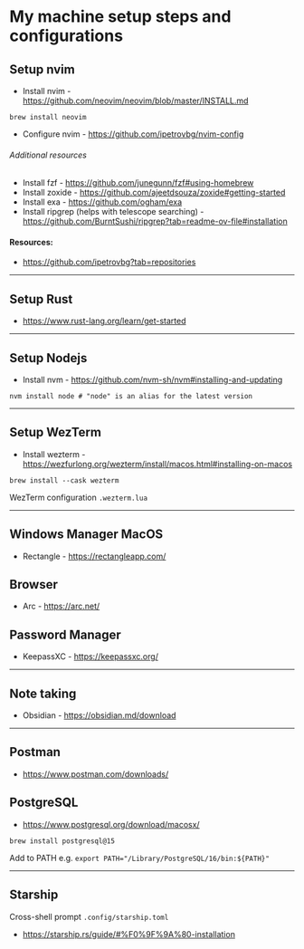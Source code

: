 # My machine setup steps and configurations

## Setup nvim
- Install nvim - https://github.com/neovim/neovim/blob/master/INSTALL.md

```
brew install neovim
```
- Configure nvim - https://github.com/ipetrovbg/nvim-config

###### Additional resources

- Install fzf - https://github.com/junegunn/fzf#using-homebrew
- Install zoxide - https://github.com/ajeetdsouza/zoxide#getting-started
- Install exa - https://github.com/ogham/exa
- Install ripgrep (helps with telescope searching) - https://github.com/BurntSushi/ripgrep?tab=readme-ov-file#installation

#### Resources:
- https://github.com/ipetrovbg?tab=repositories

---

## Setup Rust
- https://www.rust-lang.org/learn/get-started

---

## Setup Nodejs
- Install nvm - https://github.com/nvm-sh/nvm#installing-and-updating
```
nvm install node # "node" is an alias for the latest version
```

---

## Setup WezTerm
- Install wezterm - https://wezfurlong.org/wezterm/install/macos.html#installing-on-macos

```
brew install --cask wezterm
```

WezTerm configuration
`.wezterm.lua`

---

## Windows Manager MacOS

- Rectangle - https://rectangleapp.com/

## Browser

- Arc - https://arc.net/

## Password Manager
- KeepassXC - https://keepassxc.org/

---

## Note taking
- Obsidian - https://obsidian.md/download 

---

## Postman
- https://www.postman.com/downloads/

## PostgreSQL
- https://www.postgresql.org/download/macosx/
```
brew install postgresql@15
```
Add to PATH
e.g. `export PATH="/Library/PostgreSQL/16/bin:${PATH}"`

---

## Starship

Cross-shell prompt
`.config/starship.toml`
- https://starship.rs/guide/#%F0%9F%9A%80-installation
